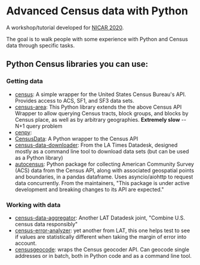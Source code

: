 # Advanced Census data with Python

A workshop/tutorial developed for [NICAR 2020](https://ire.org/nicar2020).

The goal is to walk people with some experience with Python and Census data through specific tasks.



## Python Census libraries you can use:

### Getting data

* [census](https://github.com/datamade/census): A simple wrapper for the United States Census Bureau's API. Provides access to ACS, SF1, and SF3 data sets.
* [census-area](https://github.com/datamade/census_area): This Python library extends the the above Census API Wrapper to allow querying Census tracts, block groups, and blocks by Census place, as well as by arbitrary geographies. **Extremely slow** -- N+1 query problem
* [cenpy](https://cenpy-devs.github.io/cenpy/): 
* [CensusData](https://jtleider.github.io/censusdata/index.html): A Python wrapper to the Census API
* [census-data-downloader](https://github.com/datadesk/census-data-downloader): From the LA Times Datadesk,  designed mostly as a command line tool to download data sets (but can be used as a Python library)
* [autocensus](https://github.com/socrata/autocensus): Python package for collecting American Community Survey (ACS) data from the Census API, along with associated geospatial points and boundaries, in a pandas dataframe. Uses asyncio/aiohttp to request data concurrently. From the maintainers, "This package is under active development and breaking changes to its API are expected."

### Working with data

* [census-data-aggregator](https://github.com/datadesk/census-data-aggregator): Another LAT Datadesk joint, "Combine U.S. census data responsibly"
* [census-error-analyzer](https://github.com/datadesk/census-error-analyzer): yet another from LAT, this one helps test to see if values are statistically different when taking the margin of error into account.
* [censusgeocode](https://pypi.org/project/censusgeocode/): wraps the Census geocoder API. Can geocode single addresses or in batch, both in Python code and as a command line tool. 
